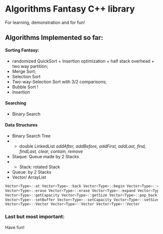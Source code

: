 # Algorithms Fantasy C++ library

For learning, demonstration and for fun! 

## Algorithms Implemented so far:

#### Sorting Fantasy:
- randomized QuickSort + Insertion optimization + half stack overhead + two way partition; 
- Merge Sort; 
- Selection Sort
- Two-way-Selection Sort with 3/2 comparisons; 
- Bubble Sort !
- Insertion
 
#### Searching
- Binary Search

#### Data Structures
- Binary Search Tree
- - double LinkedList
_addAfter, addBefore, addFirst, addLast, find, findLast, clear, contain, remove_
- Staque: Queue made by 2 Stacks
- - Stack: rotated Stack
- Queue: by 2 Stacks
- Vector/ ArrayList

```cpp
Vector<Type>::at Vector<Type>::back Vector<Type>::begin Vector<Type>::clear Vector<Type>::empty Vector<Type>::end 
Vector<Type>::erase Vector<Type>::erase Vector<Type>::expand Vector<Type>::front Vector<Type>::getBuffer
Vector<Type>::getCapacity Vector<Type>::getSize Vector<Type>::pop_back Vector<Type>::push_back 
Vector<Type>::setBuffer Vector<Type>::setCapacity Vector<Type>::setSize 
Vector<Type>::Vector Vector<Type>::Vector Vector<Type>::Vector
```

### Last but most important:
Have fun! 


